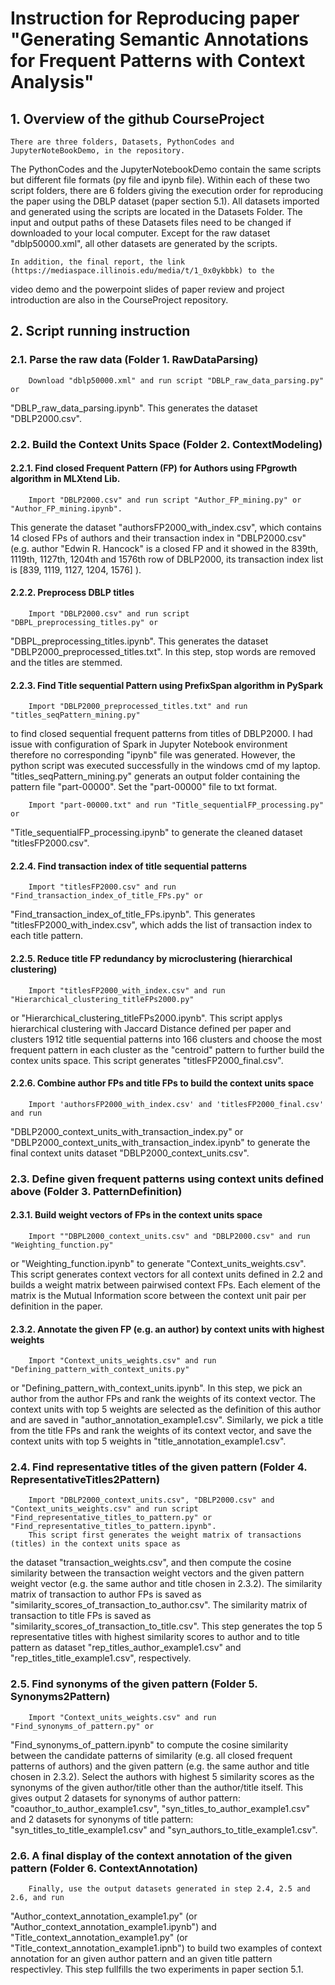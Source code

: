 # Instruction for Reproducing paper "Generating Semantic Annotations for Frequent Patterns with Context Analysis" 

## 1. Overview of the github CourseProject 

	There are three folders, Datasets, PythonCodes and JupyterNoteBookDemo, in the repository. 
The PythonCodes and the JupyterNotebookDemo contain the same scripts but different file formats (py 
file and ipynb file). Within each of these two script folders, there are 6 folders giving the execution order 
for reproducing the paper using the DBLP dataset (paper section 5.1). All datasets imported and generated 
using the scripts are located in the Datasets Folder. The input and output paths of these Datasets files need 
to be changed if downloaded to your local computer. Except for the raw dataset "dblp50000.xml", all other 
datasets are generated by the scripts.

	In addition, the final report, the link (https://mediaspace.illinois.edu/media/t/1_0x0ykbbk) to the 
video demo and the powerpoint slides of paper review and project introduction are also in the CourseProject 
repository. 
	
## 2. Script running instruction

###	2.1. Parse the raw data (Folder 1. RawDataParsing)

		Download "dblp50000.xml" and run script "DBLP_raw_data_parsing.py" or 
"DBLP_raw_data_parsing.ipynb". This generates the dataset "DBLP2000.csv". 

###	2.2. Build the Context Units Space (Folder 2. ContextModeling)

####	2.2.1. Find closed Frequent Pattern (FP) for Authors using FPgrowth algorithm in MLXtend Lib. 
		Import "DBLP2000.csv" and run script "Author_FP_mining.py" or "Author_FP_mining.ipynb". 
This generate the dataset "authorsFP2000_with_index.csv", which contains 14 closed FPs of authors and their 
transaction index in "DBLP2000.csv" (e.g. author "Edwin R. Hancock" is a closed FP and it showed in the 839th, 
1119th, 1127th, 1204th and 1576th row of DBLP2000, its transaction index list is [839, 1119, 1127, 1204, 1576] ).  
	
####	2.2.2. Preprocess DBLP titles

		Import "DBLP2000.csv" and run script "DBPL_preprocessing_titles.py" or 
"DBPL_preprocessing_titles.ipynb". This generates the dataset "DBLP2000_preprocessed_titles.txt".
 In this step, stop words are removed and the titles are stemmed. 

####	2.2.3. Find Title sequential Pattern using PrefixSpan algorithm in PySpark

		Import "DBLP2000_preprocessed_titles.txt" and run "titles_seqPattern_mining.py" 
to find closed sequential frequent patterns from titles of DBLP2000. I had issue with configuration of Spark
 in Jupyter Notebook environment therefore no corresponding "ipynb" file was generated. 
However, the python script was executed successfully in the windows cmd of my laptop. 
"titles_seqPattern_mining.py" generats an output folder containing the pattern file "part-00000". 
Set the "part-00000" file to txt format. 

		Import "part-00000.txt" and run "Title_sequentialFP_processing.py" or
 "Title_sequentialFP_processing.ipynb" to generate the cleaned dataset "titlesFP2000.csv".

####	2.2.4. Find transaction index of title sequential patterns
		Import "titlesFP2000.csv" and run "Find_transaction_index_of_title_FPs.py" or 
"Find_transaction_index_of_title_FPs.ipynb". This generates "titlesFP2000_with_index.csv", which 
adds the list of transaction index to each title pattern.

####	2.2.5. Reduce title FP redundancy by microclustering (hierarchical clustering)

		Import "titlesFP2000_with_index.csv" and run "Hierarchical_clustering_titleFPs2000.py" 
or "Hierarchical_clustering_titleFPs2000.ipynb". This script applys hierarchical clustering with Jaccard Distance 
defined per paper and clusters 1912 title sequential patterns into 166 clusters and choose the most frequent 
pattern in each cluster as the "centroid" pattern to further build the contex units space. This script generates 
"titlesFP2000_final.csv".

####	2.2.6. Combine author FPs and title FPs to build the context units space

		Import 'authorsFP2000_with_index.csv' and 'titlesFP2000_final.csv' and run 
"DBLP2000_context_units_with_transaction_index.py" or "DBLP2000_context_units_with_transaction_index.ipynb"
 to generate the final context units dataset "DBLP2000_context_units.csv".

###	2.3. Define given frequent patterns using context units defined above (Folder 3. PatternDefinition)

####	2.3.1. Build weight vectors of FPs in the context units space

		Import ""DBPL2000_context_units.csv" and "DBLP2000.csv" and run "Weighting_function.py" 
or "Weighting_function.ipynb" to generate "Context_units_weights.csv". This script generates context vectors for 
all context units defined in 2.2 and builds a weight matrix between pairwised context FPs. Each element of the matrix 
is the Mutual Information score between the context unit pair per definition in the paper. 

####	2.3.2. Annotate the given FP (e.g. an author) by context units with highest weights
		
		Import "Context_units_weights.csv" and run "Defining_pattern_with_context_units.py"
 or "Defining_pattern_with_context_units.ipynb". In this step, we pick an author from the author FPs and rank
 the weights of its context vector. The context units with top 5 weights are selected as the definition of this author 
and are saved in "author_annotation_example1.csv". Similarly, we pick a title from the title FPs and rank the weights 
of its context vector, and save the context units with top 5 weights in "title_annotation_example1.csv".

###	2.4. Find representative titles of the given pattern (Folder 4. RepresentativeTitles2Pattern)

		Import "DBLP2000_context_units.csv", "DBLP2000.csv" and "Context_units_weights.csv" and run script "Find_representative_titles_to_pattern.py" or "Find_representative_titles_to_pattern.ipynb". 
		This script first generates the weight matrix of transactions (titles) in the context units space as 
the dataset "transaction_weights.csv", and then compute the cosine similarity between the transaction weight vectors 
and the given pattern weight vector (e.g. the same author and title chosen in 2.3.2). 
		The similarity matrix of transaction to author FPs is saved as "similarity_scores_of_transaction_to_author.csv". 
The similarity matrix of transaction to title FPs is saved as "similarity_scores_of_transaction_to_title.csv". 
This step generates the top 5 representative titles with highest similarity scores to author and to title pattern 
as dataset "rep_titles_author_example1.csv" and "rep_titles_title_example1.csv", respectively.

###	2.5. Find synonyms of the given pattern (Folder 5. Synonyms2Pattern)

		Import "Context_units_weights.csv" and run  "Find_synonyms_of_pattern.py" or 
"Find_synonyms_of_pattern.ipynb" to compute the cosine similarity between the candidate patterns of similarity 
(e.g. all closed frequent patterns of authors) and the given pattern (e.g. the same author and title chosen in 2.3.2). 
Select the authors with highest 5 similarity scores as the synonyms of the given author/title other than the author/title itself. 
This gives output 2 datasets for synonyms of author pattern: "coauthor_to_author_example1.csv", 
"syn_titles_to_author_example1.csv" and 2 datasets for synonyms of title pattern: "syn_titles_to_title_example1.csv" and "syn_authors_to_title_example1.csv".

###	2.6. A final display of the context annotation of the given pattern (Folder 6. ContextAnnotation)

		Finally, use the output datasets generated in step 2.4, 2.5 and 2.6, and run 
"Author_context_annotation_example1.py" (or "Author_context_annotation_example1.ipynb") and 
"Title_context_annotation_example1.py" (or "Title_context_annotation_example1.ipnb") to build 
two examples of context annotation for an given author pattern and an given title pattern respectivley. 
This step fullfills the two experiments in paper section 5.1.